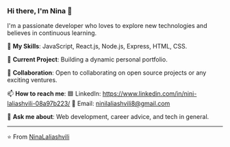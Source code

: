 ### Hi there, I'm Nina 👋 

I'm a passionate developer who loves to explore new technologies and believes in continuous learning.

🌱 **My Skills**: JavaScript, React.js, Node.js, Express, HTML, CSS.

🔭 **Current Project**: Building a dynamic personal portfolio. 

👯 **Collaboration**: Open to collaborating on open source projects or any exciting ventures. 


📫 **How to reach me**: 
🟦 LinkedIn: https://www.linkedin.com/in/nini-laliashvili-08a97b223/
📧 Email: [ninilaliashvili8@gmail.com](mailto:ninilaliashvili8@gmail.com)  


💬 **Ask me about**: Web development, career advice, and tech in general.


---

⭐️ From [NinaLaliashvili](https://github.com/NinaLaliashvili)
